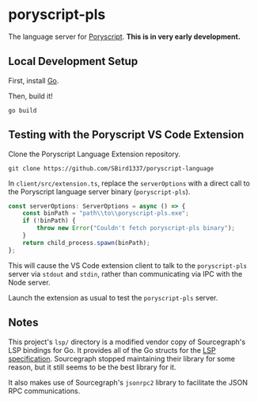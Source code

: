# poryscript-pls

The language server for [Poryscript](https://github.com/huderlem/poryscript). **This is in very early development.**

## Local Development Setup

First, install [Go](https://go.dev/doc/install).

Then, build it!
```
go build
```

## Testing with the Poryscript VS Code Extension

Clone the Poryscript Language Extension repository.
```
git clone https://github.com/SBird1337/poryscript-language
```

In `client/src/extension.ts`, replace the `serverOptions` with a direct call to the Poryscript language server binary (`poryscript-pls`).
```ts
const serverOptions: ServerOptions = async () => {
    const binPath = "path\\to\\poryscript-pls.exe";
    if (!binPath) {
        throw new Error("Couldn't fetch poryscript-pls binary");
    }
    return child_process.spawn(binPath);
};
```

This will cause the VS Code extension client to talk to the `poryscript-pls` server via `stdout` and `stdin`, rather than communicating via IPC with the Node server.

Launch the extension as usual to test the `poryscript-pls` server.

## Notes

This project's `lsp/` directory is a modified vendor copy of Sourcegraph's LSP bindings for Go. It provides all of the Go structs for the [LSP specification](https://microsoft.github.io/language-server-protocol/specifications/specification-current/). Sourcegraph stopped maintaining their library for some reason, but it still seems to be the best library for it.

It also makes use of Sourcegraph's `jsonrpc2` library to facilitate the JSON RPC communications.
